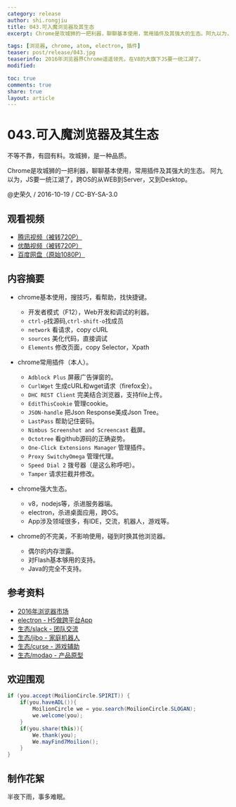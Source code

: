 ```yaml
---
category: release
author: shi.rongjiu
title: 043.可入魔浏览器及其生态
excerpt: Chrome是攻城狮的一把利器，聊聊基本使用，常用插件及其强大的生态。阿九以为，JS要一统江湖了，跨OS的从WEB到Server，又到Desktop。

tags: [浏览器, chrome, atom, electron, 插件]
teaser: post/release/043.jpg
teaserinfo: 2016年浏览器界Chrome遥遥领先，在V8的大旗下JS要一统江湖了。
modified: 

toc: true
comments: true
share: true
layout: article
---
```


# 043.可入魔浏览器及其生态

不等不靠，有囧有料。攻城狮，是一种品质。  

Chrome是攻城狮的一把利器，聊聊基本使用，常用插件及其强大的生态。
阿九以为，JS要一统江湖了，跨OS的从WEB到Server，又到Desktop。

@史荣久 / 2016-10-19 / CC-BY-SA-3.0  

## 观看视频

  * [腾讯视频（被转720P）](http://v.qq.com/x/page/h033805zrtg.html)
  * [优酷视频（被转720P）](http://v.youku.com/v_show/id_XMTc2NjExNzE0NA==.html)
  * [百度网盘（原始1080P）](https://pan.baidu.com/s/1pLKY87D)

## 内容摘要

  * chrome基本使用，搜技巧，看帮助，找快捷键。
    - 开发者模式（F12），Web开发和调试的利器。
    - `ctrl-p`找源码,`ctrl-shift-o`找成员
    - `network` 看请求，copy cURL
    - `sources` 美化代码，直接调试
    - `Elements` 修改页面，copy Selector，Xpath

  * chrome常用插件（本人）。
    - `Adblock Plus` 屏蔽广告弹窗的。
    - `CurlWget` 生成cURL和wget请求（firefox全）。
    - `DHC REST Client` 完美结合浏览器，支持file上传。
    - `EditThisCookie` 管理cookie。
    - `JSON-handle` 把Json Response美成Json Tree。
    - `LastPass` 帮助记住密码。
    - `Nimbus Screenshot and Screencast` 截屏。
    - `Octotree` 看github源码的正确姿势。
    - `One-Click Extensions Manager` 管理插件。
    - `Proxy SwitchyOmega` 管理代理。
    - `Speed Dial 2` 拨号器（是这么称呼吧）。
    - `Tamper` 请求拦截并修改。

  * chrome强大生态。
    - v8，nodejs等，杀进服务器端。
    - electron，杀进桌面应用，跨OS。
    - App涉及领域很多，有IDE，交流，机器人，游戏等。

  * chrome的不完美，不影响使用，碰到时换其他浏览器。
    - 偶尔的内存泄露。
    - 对Flash基本够用的支持。
    - Java的完全不支持。

## 参考资料
 
  * [2016年浏览器市场](http://gs.statcounter.com/#all-browser-ww-monthly-201608-201608-bar)
  * [electron - H5做跨平台App](http://electron.atom.io)
  * [生态/slack - 团队交流](https://slack.com/)
  * [生态/jibo - 家庭机器人](https://www.jibo.com)
  * [生态/curse - 游戏辅助](https://www.curse.com/)
  * [生态/modao - 产品原型](https://modao.cc/)

## 欢迎围观

``` java
if (you.accept(MoilionCircle.SPIRIT)) {
    if(you.haveADL()){
        MoilionCircle we = you.search(MoilionCircle.SLOGAN);
        we.welcome(you);
    }
    if(you.share(this)){
        We.thank(you);
        We.mayFind7Moilion();
    }
}
```

## 制作花絮

半夜下雨，事多难眠。
